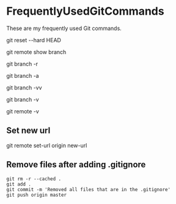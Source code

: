 # FrequentlyUsedGitCommands
These are my frequently used Git commands.

git reset --hard HEAD

git remote show branch

git branch -r

git branch -a

git branch -vv

git branch -v

git remote -v

## Set new url

git remote set-url origin new-url

## Remove files after adding .gitignore

    git rm -r --cached . 
    git add .
    git commit -m 'Removed all files that are in the .gitignore' 
    git push origin master
